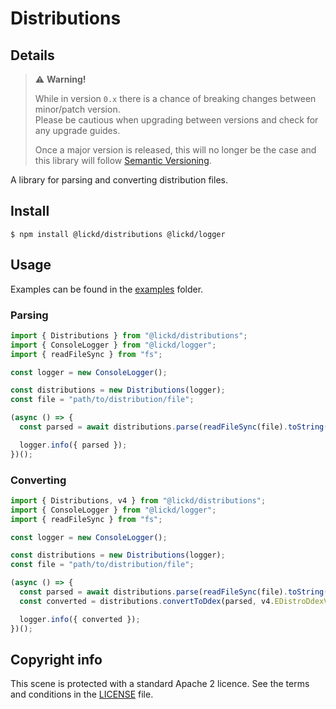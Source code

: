 # Distributions

## Details

> ⚠️ **Warning!**  
> 
> While in version `0.x` there is a chance of breaking changes between minor/patch version.  
> Please be cautious when upgrading between versions and check for any upgrade guides.  
> 
> Once a major version is released, this will no longer be the case and this library will follow [Semantic Versioning](https://semver.org/).

A library for parsing and converting distribution files.

## Install

```shell
$ npm install @lickd/distributions @lickd/logger
```

## Usage

Examples can be found in the [examples](./examples/) folder.

### Parsing

```typescript
import { Distributions } from "@lickd/distributions";
import { ConsoleLogger } from "@lickd/logger";
import { readFileSync } from "fs";

const logger = new ConsoleLogger();

const distributions = new Distributions(logger);
const file = "path/to/distribution/file";

(async () => {
  const parsed = await distributions.parse(readFileSync(file).toString());

  logger.info({ parsed });
})();
```

### Converting

```typescript
import { Distributions, v4 } from "@lickd/distributions";
import { ConsoleLogger } from "@lickd/logger";
import { readFileSync } from "fs";

const logger = new ConsoleLogger();

const distributions = new Distributions(logger);
const file = "path/to/distribution/file";

(async () => {
  const parsed = await distributions.parse(readFileSync(file).toString());
  const converted = distributions.convertToDdex(parsed, v4.EDistroDdexVersion.V411);

  logger.info({ converted });
})();
```

## Copyright info

This scene is protected with a standard Apache 2 licence. See the terms and conditions in the [LICENSE](/LICENSE) file.
